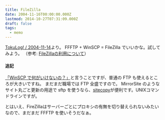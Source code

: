 ```yaml
---
title: FileZilla
date: 2004-11-16T00:00:00.000Z
lastmod: 2014-10-27T07:31:09.000Z
draft: false
tags:
  - memo
---
```


[TokuLog! / 2004-11-14](http://tokuhirom.dnsalias.org/~tokuhirom/cl/2004-11-14.html#2004-11-14-6)より。 FFFTP + WinSCP = FileZilla でいいかな。試してみよう。 （参考: [FileZillaの利用について](http://www.ex.media.osaka-cu.ac.jp/windows/filezilla.html)）

#### 追記

[「WinSCP で何がいけないの？」](http://www.alles.or.jp/~spiegel/200411.html#d16_t3)と言うことですが、普通の FTP も使えるところが大きいですね。 まだまだ職場では FTP 全盛ですので。 MirrorSite のようなサイト丸ごと更新の用途で sftp を使うなら、[sitecopy](http://www.machu.jp/b/SiteCopy.html)が便利です。UNIXコマンドラインですが。

とはいえ、FireZillaはサーバーごとにプロキシの有無を切り替えられないみたいなので、まだまだ FFFTP を使いそうだなぁ。
